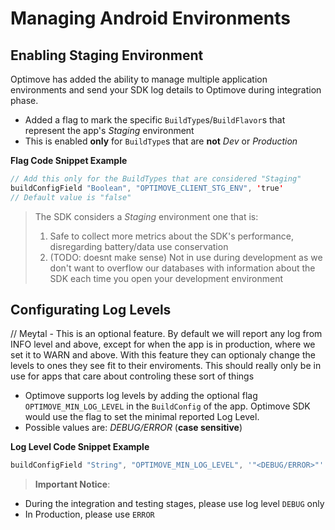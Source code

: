 # Managing Android Environments

## Enabling Staging Environment
Optimove has added the ability to manage multiple application environments and send your SDK log details to Optimove during integration phase.

- Added a flag to mark the specific `BuildType`s/`BuildFlavor`s that represent the app's _Staging_ environment
- This is enabled **only** for `BuildType`s that are **not** _Dev_ or _Production_

**Flag Code Snippet Example**
```java
// Add this only for the BuildTypes that are considered "Staging"
buildConfigField "Boolean", "OPTIMOVE_CLIENT_STG_ENV", 'true' 
// Default value is "false"
```

> The SDK considers a _Staging_ environment one that is:
>   1. Safe to collect more metrics about the SDK's performance, disregarding battery/data use conservation
>   2. (TODO: doesnt make sense) Not in use during development as we don't want to overflow our databases with information about the SDK each time you open your development environment

## Configurating Log Levels
// Meytal - This is an optional feature. By default we will report any log from INFO level and above, except for when the app is in production, where we set it to WARN and above. With this feature they can optionaly change the levels to ones they see fit to their enviroments. This should really only be in use for apps that care about controling these sort of things
- Optimove supports log levels by adding the optional flag  `OPTIMOVE_MIN_LOG_LEVEL` in the `BuildConfig` of the app. Optimove SDK would use the flag to set the minimal reported Log Level. 
- Possible values are:  _DEBUG/ERROR_ (**case sensitive**)

**Log Level Code Snippet Example**
```groovy
buildConfigField "String", "OPTIMOVE_MIN_LOG_LEVEL", '"<DEBUG/ERROR>"'    
```
>**Important Notice**: 
- During the integration and testing stages, please use log level `DEBUG` only
- In Production, please use `ERROR`
